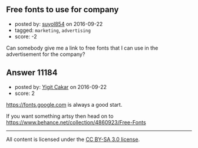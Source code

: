 ## Free fonts to use for company

- posted by: [suyol854](https://stackexchange.com/users/4729957/suyol854) on 2016-09-22
- tagged: `marketing`, `advertising`
- score: -2

<p>Can somebody give me a link to free fonts that I can use in the advertisement for the company? </p>



## Answer 11184

- posted by: [Yigit Cakar](https://stackexchange.com/users/4989760/yigit-cakar) on 2016-09-22
- score: 2

<p><a href="https://fonts.google.com" rel="nofollow">https://fonts.google.com</a> is always a good start. </p>

<p>If you want something artsy then head on to <a href="https://www.behance.net/collection/4860923/Free-Fonts" rel="nofollow">https://www.behance.net/collection/4860923/Free-Fonts</a></p>




---

All content is licensed under the [CC BY-SA 3.0 license](https://creativecommons.org/licenses/by-sa/3.0/).
